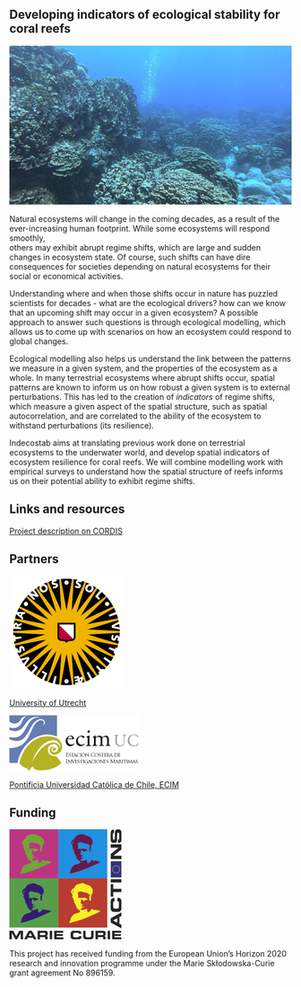 ## Developing indicators of ecological stability for coral reefs 

![Coral site on Easter Island](/res/coral_rapa.jpg)

Natural ecosystems will change in the coming decades, as a result of the 
ever-increasing human footprint. While some ecosystems will respond smoothly,  
others may exhibit abrupt regime shifts, which are large and sudden changes in 
ecosystem state. Of course, such shifts can have dire consequences for 
societies depending on natural ecosystems for their social or economical
activities. 

Understanding where and when those shifts occur in nature has puzzled scientists 
for decades - what are the ecological drivers? how can we know that an upcoming 
shift may occur in a given ecosystem? A possible approach to answer such 
questions is through ecological modelling, which allows us to come up with 
scenarios on how an ecosystem could respond to global changes. 

Ecological modelling also helps us understand the link between the patterns we 
measure in a given system, and the properties of the ecosystem as a whole. In 
many terrestrial ecosystems where abrupt shifts occur, spatial patterns are 
known to inform us on how robust a given system is to external perturbations. 
This has led to the creation of *indicators* of regime shifts, which measure a 
given aspect of the spatial structure, such as spatial autocorrelation, and 
are correlated to the ability of the ecosystem to withstand perturbations (its 
resilience). 

Indecostab aims at translating previous work done on terrestrial ecosystems to 
the underwater world, and develop spatial indicators of ecosystem resilience for 
coral reefs. We will combine modelling work with empirical surveys to understand 
how the spatial structure of reefs informs us on their potential ability to 
exhibit regime shifts. 

## Links and resources 

[Project description on CORDIS](https://cordis.europa.eu/project/id/896159)

## Partners 

![UU Logo](/res/logo_uu.png)

[University of Utrecht](https://www.uu.nl/)

![ECIM Logo](/res/logo_ecim.png)

[Pontificia Universidad Católica de Chile, ECIM](ecim.bio.puc.cl/)

## Funding 

![MC Logo](/res/mc_logo.png)

This project has received funding from the European Union’s Horizon 2020
research and innovation programme under the Marie Skłodowska-Curie grant
agreement No 896159.
